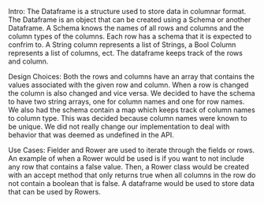 Intro: 
    The Dataframe is a structure used to store data in columnar 
    format. The Dataframe is an object that can be created using
    a Schema or another Dataframe. A Schema knows the names of 
    all rows and columns and the column types of the columns.
    Each row has a schema that it is expected to confrim to.
    A String column represents a list of Strings, a Bool Column
    represents a list of columns, ect. The dataframe keeps track 
    of the rows and column.


Design Choices:
    Both the rows and columns have an array that contains the
    values associated with the given row and column. When a 
    row is changed the column is also changed and vice versa. 
    We decided to have the schema to have two string arrays,
    one for column names and one for row names. We also had
    the schema contain a map which keeps track of column names
    to column type. This was decided because column names were
    known to be unique. We did not really change our 
    implementation to deal with behavior that was deemed as 
    undefined in the API.


Use Cases:
    Fielder and Rower are used to iterate through the fields or 
    rows. An example of when a Rower would be used is if you want 
    to not include any row that contains a false value. Then, 
    a Rower class would be created with an accept method that 
    only returns true when all columns in the row do not contain
    a boolean that is false. A dataframe would be used to store
    data that can be used by Rowers.